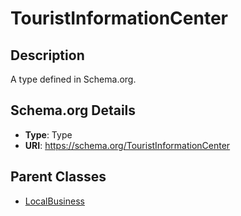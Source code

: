 # TouristInformationCenter

## Description
A type defined in Schema.org.

## Schema.org Details
- **Type**: Type
- **URI**: https://schema.org/TouristInformationCenter

## Parent Classes
- [LocalBusiness](../LocalBusiness.md)

